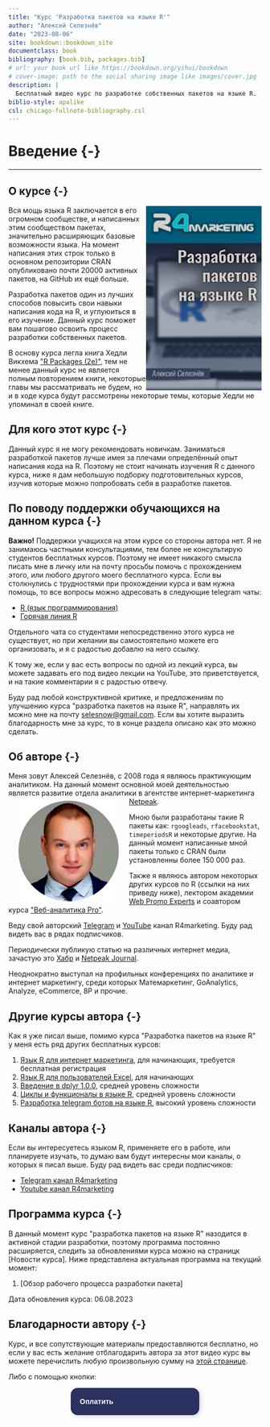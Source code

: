 ```yaml
--- 
title: "Курс 'Разработка пакетов на языке R'"
author: "Алексей Селезнёв"
date: "2023-08-06"
site: bookdown::bookdown_site
documentclass: book
bibliography: [book.bib, packages.bib]
# url: your book url like https://bookdown.org/yihui/bookdown
# cover-image: path to the social sharing image like images/cover.jpg
description: |
  Бесплатный видео курс по разработке собственных пакетов на языке R.
biblio-style: apalike
csl: chicago-fullnote-bibliography.csl
---
```


# Введение {-}

------

## О курсе {-}
<a href="https://selesnow.github.io"><img src="img/cover.png" align="right" alt="Cover image" class="cover" width="230" height="366" /></a>Вся мощь языка R заключается в его огромном сообществе, и написанных этим сообществом пакетах, значительно расширяющих базовые возможности языка. На момент написания этих строк только в основном репозитории CRAN опубликовано почти 20000 активных пакетов, на GitHub их ещё больше.

Разработка пакетов один из лучших способов повысить свои навыки написания кода на R, и углуюиться в его изучение. Данный курс поможет вам пошагово освоить процесс разработки собственных пакетов. 

В основу курса легла книга Хедли Викхема ["R Packages (2e)"](https://r-pkgs.org/), тем не менее данный курс не является полным повторением книги, некоторые главы мы рассматривать не будем, но и в ходе курса будут рассмотрены некоторые темы, которые Хедли не упоминал в своей книге.

## Для кого этот курс {-}
Данный курс я не могу рекомендовать новичкам. Заниматься разработкой пакетов лучше имея за плечами определённый опыт написания кода на R. Поэтому не стоит начинать изучения R с данного курса, ниже я дам небольшую подборку подготовительных курсов, изучив которые можно попробовать себя в разработке пакетов.

## По поводу поддержки обучающихся на данном курса {-}
**Важно!** Поддержки учащихся на этом курсе со стороны автора нет. Я не занимаюсь частными консультациями, тем более не консультирую студентов бесплатных курсов. Поэтому не имеет никакого смысла писать мне в личку или на почту просьбы помочь с прохождением этого, или любого другого моего бесплатного курса. Если вы столкнулись с трудностями при прохождении курса и вам нужна помощь, то все вопросы можно адресовать в следующие telegram чаты:

* [R (язык программирования)](https://t.me/rlang_ru)
* [Горячая линия R](https://t.me/hotlineR_EU)

Отдельного чата со студентами непосредственно этого курса не существует, но при желании вы самостоятельно можете его организовать, и я с радостью добавлю на него ссылку.

К тому же, если у вас есть вопросы по одной из лекций курса, вы можете задавать его под видео лекции на YouTube, это приветствуется, и на такие комментарии я с радостью отвечу.

Буду рад любой конструктивной критике, и предложениям по улучшению курса "разработка пакетов на языке R", направлять их можно мне на почту selesnow@gmail.com. Если вы хотите выразить благодарность мне за курс, то в конце раздела описано как это можно сделать.

## Об авторе {-}
Меня зовут Алексей Селезнёв, с 2008 года я являюсь практикующим аналитиком. На данный момент основной моей деятельностью является развитие отдела аналитики в агентстве интернет-маркетинга [Netpeak](https://https://netpeak.group/).
<a href="https://selesnow.github.io"><img src="img/author.png" width="200" height="200" align="left" alt="Алексей Селезнёв" hspace="20" vspace="7" /></a>

Мною были разработаны такие R пакеты как: `rgoogleads`, `rfacebookstat`, `timeperiodsR` и некоторые другие. На данный момент написанные мной пакеты только с CRAN были установленны более 150 000 раз.

Также я являюсь автором некоторых других курсов по R (ссылки на них приведу ниже), лектором академии [Web Promo Experts](https://webpromoexperts.net/) и соавтором курса ["Веб-аналитика Pro"](https://webpromoexperts.net/courses/analytics-pro/).

Веду свой авторский [Telegram](https://t.me/R4marketing) и [YouTube](https://www.youtube.com/R4marketing/?sub_confirmation=1) канал R4marketing. Буду рад видеть вас в рядах подписчиков.

Периодически публикую статью на различных интернет медиа, зачастую это [Хабр](https://habr.com/ru/users/selesnow/) и [Netpeak Journal](https://netpeak.net/ru/blog/user/publication/826/).

Неоднократно выступал на профильных конференциях по аналитике и интернет маркетингу, среди которых Матемаркетинг, GoAnalytics, Analyze, eCommerce, 8P и прочие.

## Другие курсы автора {-}
Как я уже писал выше, помимо курса "Разработка пакетов на языке R" у меня есть ряд других бесплатных курсов:

1. [Язык R для интернет маркетинга](https://r-for-marketing.netpeak.net/auth/sign/in), для начинающих, требуется бесплатная регистрация
2. [Язык R для пользователей Excel](https://selesnow.github.io/r4excel_users/), для начинающих
3. [Введение в dplyr 1.0.0](https://selesnow.github.io/dplyr_1_0_0_course), средней уровень сложности
4. [Циклы и функционалы в языке R](https://selesnow.github.io/iterations_in_r/), средней уровень сложности
5. [Разработка telegram ботов на языке R](https://selesnow.github.io/build_telegram_bot_using_r/), высокий уровень сложности

## Каналы автора {-}
Если вы интересуетесь языком R, применяете его в работе, или планируете изучать, то думаю вам будут интересны мои каналы, о которых я писал выше. Буду рад видеть вас среди подписчиков:

* [Telegram канал R4marketing](https://t.me/R4marketing)
* [Youtube канал R4marketing](https://www.youtube.com/R4marketing/?sub_confirmation=1)

## Программа курса {-}
В данный момент курс "разработка пакетов на языке R" назодится в активной стадии разработки, поэтому программа постоянно расширяется, следить за обновлениями курса можно на страницк [Новости курса]. Ниже представлена актуальная программа на текущий момент:

1. [Обзор рабочего процесса разработки пакета]

Дата обновления курса: 06.08.2023

## Благодарности автору {-}
Курс, и все сопутствующие материалы предоставляются бесплатно, но если у вас есть желание отблагодарить автора за этот видео курс вы можете перечислить любую произвольную сумму на [этой странице](https://secure.wayforpay.com/payment/r4excel_users).

Либо с помощью кнопки:
<center>
<script type="text/javascript" id="widget-wfp-script" src="https://secure.wayforpay.com/server/pay-widget.js?ref=button"></script> <script type="text/javascript">function runWfpWdgt(url){var wayforpay=new Wayforpay();wayforpay.invoice(url);}</script> <button type="button" onclick="runWfpWdgt('https://secure.wayforpay.com/button/b9c8a14345975');" style="display:inline-block!important;background:#2B3160 url('https://s3.eu-central-1.amazonaws.com/w4p-merch/button/bg2x2.png') no-repeat center right;background-size:cover;width: 256px!important;height:54px!important;border:none!important;border-radius:14px!important;padding:18px!important;box-shadow:3px 2px 8px rgba(71,66,66,0.22)!important;text-align:left!important;box-sizing:border-box!important;" onmouseover="this.style.opacity='0.8';" onmouseout="this.style.opacity='1';"><span style="font-family:Verdana,Arial,sans-serif!important;font-weight:bold!important;font-size:14px!important;color:#ffffff!important;line-height:18px!important;vertical-align:middle!important;">Оплатить</span></button>
</center>
